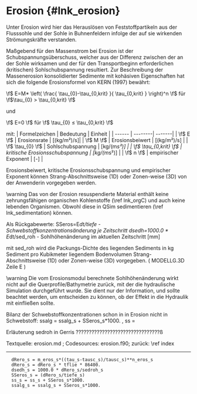 Erosion {#lnk_erosion}
================================

Unter Erosion wird hier das Herauslösen von Feststoffpartikeln aus der Flusssohle und der Sohle in Buhnenfeldern 
infolge der auf sie wirkenden Strömungskräfte verstanden.

Maßgebend für den Massenstrom bei Erosion ist der Schubspannungsüberschuss, 
welcher aus der Differenz zwischen der an der Sohle wirksamen und 
der für den Transportbeginn erforderlichen (kritischen) Sohlschubspannung resultiert.
Zur Beschreibung der Massenerosion konsolidierter Sedimente mit kohäsiven Eigenschaften 
hat sich die folgende Erosionsformel von KERN (1997) bewährt:

\f$ E=M* \left( \frac{ \tau_{0}-\tau_{0,krit} }{ \tau_{0,krit} } \right)^n \f$ für \f$\tau_{0} > \tau_{0,krit} \f$

und

\f$ E=0 \f$ für \f$ \tau_{0} ≤ \tau_{0,krit} \f$

mit:
| Formelzeichen | Bedeutung | Einheit |
| ------ | --------| -------|
| \f$ E \f$ | Erosionsrate |  [(kg/m²)/s]| 
| \f$ M \f$ | Erosionsbeiwert |  [(kg/m²)/s] |
| \f$ \tau_{0} \f$  | Sohlschubspannung |  [kg/(m*s²)] |
| \f$ \tau_{0,krit} \f$  | kritische Erosionsschubspannung |  [kg/(m*s²)] |
| \f$ n \f$  | empirischer Exponent |  [-] |

Erosionsbeiwert, kritische Erosionsschubspannung und empirischer Exponent können Strang-Abschnittsweise (1D) oder Zonen-weise (3D) 
von der Anwenderin vorgegeben werden.

\warning Das von der Erosion resuspendierte Material enthält keine zehrungsfähigen organischen Kohlenstoffe (\ref lnk_orgC) 
und auch keine lebenden Organismen. Obwohl diese in QSim sedimentieren (\ref lnk_sedimentation) können.

Als Rückgabewerte:
SSeros=E*dt/tiefe - Schwebstoffkonzentrationsänderung je Zeitschritt
dsedh=1000.0 * E*dt/sed_roh - Sohlhöhenänderung im aktuellen Zeitschritt [mm]

mit sed_roh wird die Packungs-Dichte des liegenden Sediments in kg Sediment pro Kubikmeter liegendem Bodenvolumen 
Strang-Abschnittsweise (1D) oder Zonen-weise (3D) vorgegeben. ( MODELLG.3D Zeile E )

\warning Die vom Erosionsmodul berechnete Sohlhöhenänderung wirkt nicht auf die Querprofile/Bathymetrie zurück, mit der die hydraulische Simulation durchgeführt wurde. Sie dient nur der Information, und sollte beachtet werden, um entscheiden zu können, ob der Effekt in die Hydraulik mit einfließen sollte.

Bilanz der Schwebstoffkonzentrationen schon in in Erosion nicht in Schwebstoff:
ssalg = ssalg_s + SSeros_s*1000. , ss =

Erläuterung sedroh in Gerris ????????????????????????????????ß

Textquelle: erosion.md ; Codesources: erosion.f90;
zurück: \ref index

---------------------------------------
      dRero_s = m_eros_s*((tau_s-tausc_s)/tausc_s)**n_eros_s
      dRero_s = dRero_s * tflie * 86400.
      dsedh_s = 1000.0 * dRero_s/sedroh_s
      SSeros_s = (dRero_s/tiefe_s)
      ss_s = ss_s + SSeros_s*1000.
      ssalg_s = ssalg_s + SSeros_s*1000.

